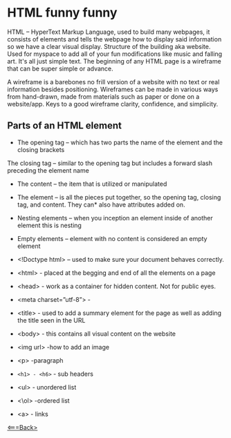 # HTML funny funny
HTML – HyperText Markup Language, used to build many webpages, it consists of elements and tells the webpage how to display said information so we have a clear visual display. Structure of the building aka website. Used for myspace to add all of your fun modifications like music and falling art. It's all just simple text. The beginning of any HTML page is a wireframe that can be super simple or advance.

A wireframe is a barebones no frill version of a website with no text or real information besides positioning. Wireframes can be made in various ways from hand-drawn, made from materials such as paper or done on a website/app. Keys to a good wireframe clarity, confidence, and simplicity.

## Parts of an HTML element

* The opening tag – which has two parts the name of the element and the closing brackets

The closing tag – similar to the opening tag but includes a forward slash preceding the element name

* The content – the item that is utilized or manipulated

* The element – is all the pieces put together, so the opening tag, closing tag, and content. They can* also have attributes added on.

* Nesting elements – when you inception an element inside of another element this is nesting

* Empty elements – element with no content is considered an empty element

* \<!Doctype html> – used to make sure your document behaves correctly.

* \<html></html> - placed at the begging and end of all the elements on a page 

 * \<head></head> - work as a container for hidden content. Not for public eyes.

 * \<meta charset=”utf-8”> - 

* \<title></title> - used to add a summary element for the page as well as adding the title seen in the URL

* \<body></body> - this contains all visual content on the website

* \<img url> -how to add an image

* \<p> -paragraph

* `<h1> - <h6>` - sub headers

* \<ul> - unordered list

* <\ol> -ordered list

* \<a> - links

[<===Back>](README.md) 
